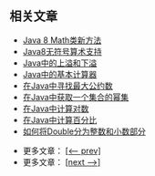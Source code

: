 ## 相关文章

+ [Java 8 Math类新方法](docs/Java8-Math类新方法.md)
+ [Java8无符号算术支持](docs/Java8无符号算术支持.md)
+ [Java中的上溢和下溢](docs/Java中的上溢和下溢.md)
+ [Java中的基本计算器](docs/Java中的基本计算器.md)
+ [在Java中寻找最大公约数](docs/在Java中寻找最大公约数.md)
+ [在Java中获取一个集合的幂集](docs/在Java中获取一个集合的幂集.md)
+ [在Java中计算对数](docs/在Java中计算对数.md)
+ [在Java中计算百分比](docs/在Java中计算百分比.md)
+ [如何将Double分为整数和小数部分](docs/如何将Double分为整数和小数部分.md)

- 更多文章： [[<-- prev]](../java-lang-5/README.md)
- 更多文章： [[next -->]](../java-lang-math-2/README.md)